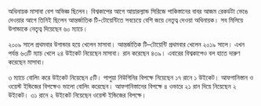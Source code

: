 অধিনায়ক মাসাবা বেশ অভিজ্ঞ ছিলেন। বিশ্বকাপের আগে আয়ারল্যান্ড সিরিজে পাকিস্তানের বাবর আজম রেকর্ডটা ভেঙে দেওয়ার আগে তিনিই ছিলেন আন্তর্জাতিক টি-টোয়েন্টিতে সবচেয়ে বেশি জয়ে নেতৃত্ব দেওয়া অধিনায়ক। সব মিলিয়ে উগান্ডাকে নেতৃত্ব দিয়েছেন ৬০ ম্যাচে।

২০০৯ সালে প্রথমবার উগান্ডার হয়ে খেলেন মাসাবা। আন্তর্জাতিক টি–টোয়েন্টি প্রথমবার খেলেন ২০১৯ সালে। এখন পর্যন্ত ৬৩টি ম্যাচ খেলে ২৪ উইকেট নিয়েছেন মাসাবা। রান করেছেন ৪৩৯। এবারের বিশ্বকাপেও বল হাতে দারুণ করেছেন মাসাবা।

৩ ম্যাচে বোলিং করে উইকেট নিয়েছেন ৫টি। পাপুয়া নিউগিনির বিপক্ষে নিয়েছেন ১৭ রানে ১ উইকেট। আফগানিস্তান ও ওয়েস্ট ইন্ডিজের বিপক্ষেও ভালো বোলিং করেছেন। আফগানিস্তানের বিপক্ষে ৪ ওভারে ২১ রান দিয়ে নিয়েছেন ২ উইকেট। ৩১ রানে ২ উইকেট নিয়েছেন ওয়েস্ট ইন্ডিজের বিপক্ষে।
